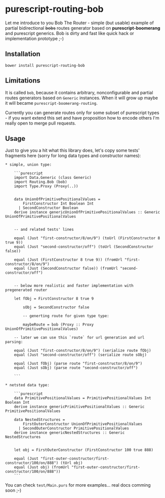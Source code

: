 # purescript-routing-bob

Let me introduce to you Bob The Router - simple (but usable) example of partial bidirectional ~~bobs~~ routes generator based on __purescript-boomerang__ and purescript generics. Bob is dirty and fast like quick hack or implementation prototype ;-)

## Installation

```shell
bower install purescript-routing-bob
```

## Limitations

It is called `bob`, because it contains arbitrary, nonconfigurable and partial routes generators based on `Generic` instances.
When it will grow up maybe it will became `purescript-boomerang-routing`.

Currently you can generate routes only for some subset of purescript types - if you want extend this set and have proposition how to encode others I'm really open to merge pull requests.

## Usage

Just to give you a hit what this library does, let's copy some tests' fragments here (sorry for long data types and constructor names):

    * simple, union type:

        ```purescript
        import Data.Generic (class Generic)
        import Routing.Bob (bob)
        import Type.Proxy (Proxy(..))


        data UnionOfPrimitivePositionalValues =
            FirstConstructor Int Boolean Int
          | SecondConstructor Boolean
        derive instance genericUnionOfPrimitivePositionalValues :: Generic UnionOfPrimitivePositionalValues


        -- and related tests' lines

        equal (Just "first-constructor/8/on/9") (toUrl (FirstConstructor 8 true 9))
        equal (Just "second-constructor/off") (toUrl (SecondConstructor false))

        equal (Just (FirstConstructor 8 true 9)) (fromUrl "first-constructor/8/on/9")
        equal (Just (SecondConstructor false)) (fromUrl "second-constructor/off")


        -- below more realistic and faster implementation with pregenerated router

        let fObj = FirstConstructor 8 true 9

            sObj = SecondConstructor false

            -- generting route for given type type:

            maybeRoute = bob (Proxy :: Proxy UnionOfPrimitivePositionalValues)

        -- later we can use this `route` for url generation and url parsing:

        equal (Just "first-constructor/8/on/9") (serialize route fObj)
        equal (Just "second-constructor/off") (serialize route sObj)

        equal (Just fObj) (parse route "first-constructor/8/on/9")
        equal (Just sObj) (parse route "second-constructor/off")

        ```

    * netsted data type:

        ```purescript
        data PrimitivePositionalValues = PrimitivePositionalValues Int Boolean Int
        derive instance genericPrimitivePositionalValues :: Generic PrimitivePositionalValues

        data NestedStructures =
            FirstOuterConstructor UnionOfPrimitivePositionalValues
          | SecondOuterConstructor PrimitivePositionalValues
        derive instance genericNestedStructures :: Generic NestedStructures


        let obj = FirstOuterConstructor (FirstConstructor 100 true 888)

        equal (Just "first-outer-constructor/first-constructor/100/on/888") (tUrl obj)
        equal (Just obj) (fromUrl "first-outer-constructor/first-constructor/100/on/888"))
        ```


You can check `test/Main.purs` for more examples... real docs comming soon ;-)


